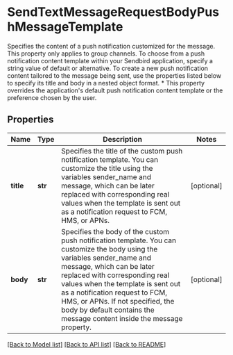 # SendTextMessageRequestBodyPushMessageTemplate

Specifies the content of a push notification customized for the message. This property only applies to group channels. To choose from a push notification content template within your Sendbird application, specify a string value of default or alternative. To create a new push notification content tailored to the message being sent, use the properties listed below to specify its title and body in a nested object format. * This property overrides the application's default push notification content template or the preference chosen by the user.

## Properties
Name | Type | Description | Notes
------------ | ------------- | ------------- | -------------
**title** | **str** | Specifies the title of the custom push notification template. You can customize the title using the variables sender_name and message, which can be later replaced with corresponding real values when the template is sent out as a notification request to FCM, HMS, or APNs. | [optional] 
**body** | **str** | Specifies the body of the custom push notification template. You can customize the body using the variables sender_name and message, which can be later replaced with corresponding real values when the template is sent out as a notification request to FCM, HMS, or APNs. If not specified, the body by default contains the message content inside the message property. | [optional] 

[[Back to Model list]](../README.md#documentation-for-models) [[Back to API list]](../README.md#documentation-for-api-endpoints) [[Back to README]](../README.md)


